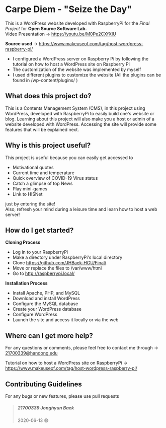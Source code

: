 # Carpe Diem - "Seize the Day"
This is a WordPress website developed with RaspberryPi for the _Final Project_ for **Open Source Software Lab.**   
Video Presentation -> https://youtu.be/M0Pe2CXfXlU     
     
**Source used** -> <https://www.makeuseof.com/tag/host-wordpress-raspberry-pi/>
* I configured a WordPress server on Raspberry Pi by following the tutorial on how to host a WordPress site on Raspberry Pi
* The customization of the website was implemented by myself
* I used different plugins to customize the website (All the plugins can be found in /wp-content/plugins/ )

## What does this project do?
This is a Contents Management System (CMS), in this project using WordPress, developed with RaspberryPi to easily build one's website or blog. Learning about this project will also make you a host or admin of a website developed with WordPress. Accessing the site will provide some features that will be explained next.

## Why is this project useful?
This project is useful because you can easily get accessed to
* Motivational quotes
* Current time and temperature
* Quick overview of COVID-19 Virus status
* Catch a glimpse of top News
* Play mini-games
* Link to HISNet
     
just by entering the site!            
Also, refresh your mind during a leisure time and learn how to host a web server!
## How do I get started?
**Cloning Process**
* Log in to your RaspberryPi
* Make a directory under RaspberryPi's local directory
* Clone <https://github.com/JHBaek-HGU/Final/>
* Move or replace the files to /var/www/html
* Go to <http://raspberrypi.local/>      
    
**Installation Process**
* Install Apache, PHP, and MySQL
* Download and install WordPress
* Configure the MySQL database
* Create your WordPress database
* Configure WordPress
* Launch the site and access it locally or via the web

## Where can I get more help?
For any questions or comments, please feel free to contact me through -> <21700339@handong.edu>

Tutorial on how to host a WordPress site on RaspberryPi -> <https://www.makeuseof.com/tag/host-wordpress-raspberry-pi/>

## Contributing Guidelines
For any bugs or new features, please use  pull requests
> ##### 21700339 Jonghyun Baek
> 2020-06-13 :smile:
